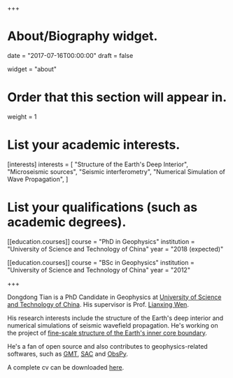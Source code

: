 +++
# About/Biography widget.

date = "2017-07-16T00:00:00"
draft = false

widget = "about"

# Order that this section will appear in.
weight = 1

# List your academic interests.
[interests]
  interests = [
    "Structure of the Earth's Deep Interior",
    "Microseismic sources",
    "Seismic interferometry",
    "Numerical Simulation of Wave Propagation",
  ]

# List your qualifications (such as academic degrees).
[[education.courses]]
  course = "PhD in Geophysics"
  institution = "University of Science and Technology of China"
  year = "2018 (expected)"

[[education.courses]]
  course = "BSc in Geophysics"
  institution = "University of Science and Technology of China"
  year = "2012"

+++

Dongdong Tian is a PhD Candidate in Geophysics at
[University of Science and Technology of China](http://en.ustc.edu.cn/).
His supervisor is Prof. [Lianxing Wen](http://geophysics.geo.sunysb.edu/wen/).

His research interests include the structure of the Earth's deep interior
and numerical simulations of seismic wavefield propagation.
He's working on the project of
[fine-scale structure of the Earth's inner core boundary](project/inner-core-boundary).

He's a fan of open source and also contributes to geophysics-related softwares, such as
[GMT](http://gmt.soest.hawaii.edu/),
[SAC](https://seiscode.iris.washington.edu/projects/sac)
and [ObsPy](http://docs.obspy.org/).

A complete cv can be downloaded [here](cv.pdf).
